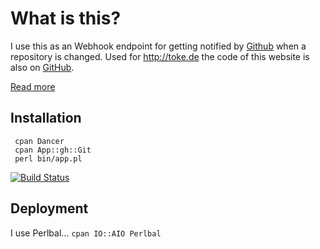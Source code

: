 # What is this?

I use this as an Webhook endpoint for getting notified by [Github](https://github.com/)
when a repository is changed. Used for http://toke.de the code of this website is also on
[GitHub](https://github.com/toke/toke.de).

[Read more](http://toke.de/blog/perl/2012/02/09/how-i-post/)

## Installation

     cpan Dancer
     cpan App::gh::Git
     perl bin/app.pl

[![Build Status](https://secure.travis-ci.org/toke/dancing-github-webhooks.png)](http://travis-ci.org/toke/dancing-github-webhooks)

## Deployment
I use Perlbal...
`cpan IO::AIO Perlbal`

